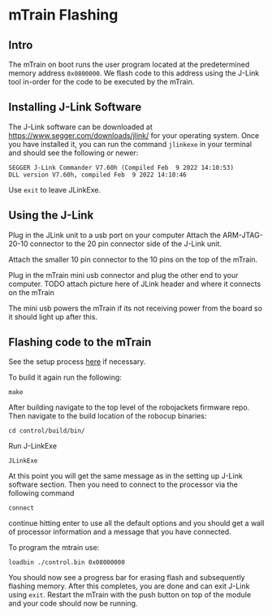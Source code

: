 # mTrain Flashing

## Intro
The mTrain on boot runs the user program located at the predetermined memory address `0x0800000`. We flash code to this address using the J-Link tool in-order for the code to be executed by the mTrain.

## Installing J-Link Software
The J-Link software can be downloaded at https://www.segger.com/downloads/jlink/ for your operating system. Once you have installed it, you can run the command `jlinkexe` in your terminal and should see the following or newer:

```
SEGGER J-Link Commander V7.60h (Compiled Feb  9 2022 14:10:53)
DLL version V7.60h, compiled Feb  9 2022 14:10:46
```
Use `exit` to leave JLinkExe.

## Using the J-Link
Plug in the JLink unit to a usb port on your computer
Attach the ARM-JTAG-20-10 connector to the 20 pin connector side of the J-Link unit.

Attach the smaller 10 pin connector to the 10 pins on the top of the mTrain.

Plug in the mTrain mini usb connector and plug the other end to your computer.
TODO attach picture here of JLink header and where it connects on the mTrain

The mini usb powers the mTrain if its not receiving power from the board so it should light up after this.

## Flashing code to the mTrain
See the setup process [here](../README.md) if necessary.

To build it again run the following:
```
make
```

After building navigate to the top level of the robojackets firmware repo. Then navigate to the build location of the robocup binaries:
```
cd control/build/bin/
```

Run J-LinkExe
```
JLinkExe
```

At this point you will get the same message as in the setting up J-Link software section. Then you need to connect to the processor via the following command
```
connect
```
continue hitting enter to use all the default options and you should get a wall of processor information and a message that you have connected.

To program the mtrain use:
```
loadbin ./control.bin 0x08000000
```

You should now see a progress bar for erasing flash and subsequently flashing memory. After this completes, you are done and can exit J-Link using `exit`. Restart the mTrain with the push button on top of the module and your code should now be running.
